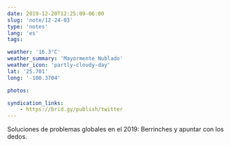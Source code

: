 ```yaml
---
date: 2019-12-20T12:25:09-06:00
slug: 'note/12-24-03'
type: 'notes'
lang: 'es'
tags:

weather: '16.3°C'
weather_summary: 'Mayormente Nublado'
weather_icon: 'partly-cloudy-day'
lat: '25.701'
long: '-100.3704'

photos:

syndication_links:
    - https://brid.gy/publish/twitter
---
```

Soluciones de problemas globales en el 2019: Berrinches y apuntar con los dedos.